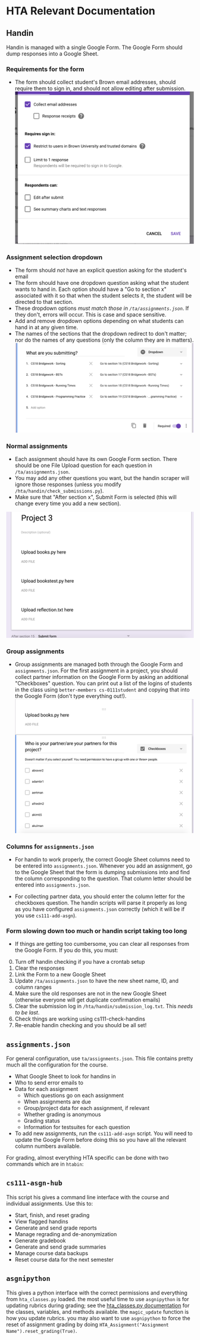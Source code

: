 # HTA Relevant Documentation

## Handin
Handin is managed with a single Google Form. The Google Form should dump
responses into a Google Sheet.

### Requirements for the form
- The form should collect student's Brown email addresses, should require
them to sign in, and should not allow editing after submission.
![](collection.png)

### Assignment selection dropdown
- The form should *not* have an explicit question asking for the student's email
- The form should have one dropdown question asking what the student wants to hand in.
Each option should have a "Go to section x" associated with it so that when the student
selects it, the student will be directed to that section.
- These dropdown options *must match those in `/ta/assignments.json`*. If they don't,
errors will occur. This is case and space sensitive.
- Add and remove dropdown options depending on what students can hand in at any
given time.
- The names of the sections that the dropdown redirect to don't matter; nor do
the names of any questions (only the column they are in matters).
![](dropdown.png)

### Normal assignments
- Each assignment should have its own Google Form section. There should be one
File Upload question for each question in `/ta/assignments.json`.
- You may add any other questions you want, but the handin scraper will ignore
those responses (unless you modify `/hta/handin/check_submissions.py`).
- Make sure that "After section x", Submit Form is selected (this will change
every time you add a new section).

![](section_example.png)

### Group assignments
- Group assignments are managed both through the Google Form and `assignments.json`.
For the first assignment in a project, you should collect partner information on the
Google Form by asking an additional "Checkboxes" question. You can print out a list
of the logins of students in the class using `better-members cs-0111student` and
copying that into the Google Form (don't type everything out!).
![](partner_sel.png)

### Columns for `assignments.json`
- For handin to work properly, the correct Google Sheet columns need to be entered into
`assignments.json`. Whenever you add an assignment, go to the Google Sheet that
the form is dumping submissions into and find the column corresponding to the question.
That column letter should be entered into `assignments.json`.

- For collecting partner data, you should enter the column letter for the checkboxes
question. The handin scripts will parse it properly as long as you have configured
`assignments.json` correctly (which it will be if you use `cs111-add-asgn`).

### Form slowing down too much or handin script taking too long
- If things are getting too cumbersome, you can clear all responses from the Google Form.
If you do this, you must:

0. Turn off handin checking if you have a crontab setup
1. Clear the responses
2. Link the Form to a new Google Sheet
3. Update `/ta/assignments.json` to have the new sheet name, ID, and column ranges
4. Make sure the old responses are not in the new Google Sheet (otherwise everyone
will get duplicate confirmation emails)
5. Clear the submission log in `/hta/handin/submission_log.txt`. This *needs to be last*.
6. Check things are working using cs111-check-handins
7. Re-enable handin checking and you should be all set!

## `assignments.json`
For general configuration, use `ta/assignments.json`. This file contains pretty much all
the configuration for the course.
- What Google Sheet to look for handins in
- Who to send error emails to
- Data for each assignment
    - Which questions go on each assignment
    - When assignments are due
    - Group/project data for each assignment, if relevant
    - Whether grading is anonymous
    - Grading status
    - Information for testsuites for each question
- To add new assignments, run the `cs111-add-asgn` script. You will need to update the
Google Form before doing this so you have all the relevant column numbers available.

For grading, almost everything HTA specific can be done with two commands which are in `htabin`:

## `cs111-asgn-hub`
This script his gives a command line interface with the course and
individual assignments. Use this to:
- Start, finish, and reset grading
- View flagged handins
- Generate and send grade reports
- Manage regrading and de-anonymization
- Generate gradebook
- Generate and send grade summaries
- Manage course data backups
- Reset course data for the next semester

## `asgnipython`
This gives a python interface with the correct permissions
and everything from `hta_classes.py` loaded. the most useful time to use
`asgnipython` is for updating rubrics during grading; see the 
[hta\_classes.py documentation](hta_classes.html) for the classes, variables,
and methods available. the `magic_update` function is how you update rubrics.
you may also want to use `asgnipython` to force the reset of assignment grading
by doing `HTA_Assignment("Assignment Name").reset_grading(True)`.
